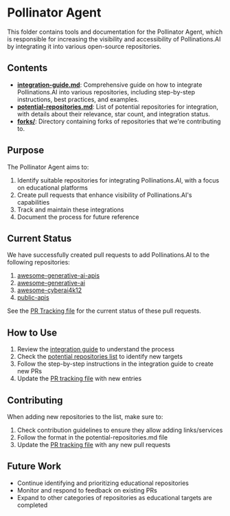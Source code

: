 # Pollinator Agent

This folder contains tools and documentation for the Pollinator Agent, which is responsible for increasing the visibility and accessibility of Pollinations.AI by integrating it into various open-source repositories.

## Contents

- **[integration-guide.md](./integration-guide.md)**: Comprehensive guide on how to integrate Pollinations.AI into various repositories, including step-by-step instructions, best practices, and examples.
- **[potential-repositories.md](./potential-repositories.md)**: List of potential repositories for integration, with details about their relevance, star count, and integration status.
- **[forks/](./forks/)**: Directory containing forks of repositories that we're contributing to.

## Purpose

The Pollinator Agent aims to:

1. Identify suitable repositories for integrating Pollinations.AI, with a focus on educational platforms
2. Create pull requests that enhance visibility of Pollinations.AI's capabilities
3. Track and maintain these integrations
4. Document the process for future reference

## Current Status

We have successfully created pull requests to add Pollinations.AI to the following repositories:

1. [awesome-generative-ai-apis](https://github.com/foss42/awesome-generative-ai-apis)
2. [awesome-generative-ai](https://github.com/steven2358/awesome-generative-ai)
3. [awesome-cyberai4k12](https://github.com/cyberai4k12/awesome-cyberai4k12)
4. [public-apis](https://github.com/public-apis/public-apis)

See the [PR Tracking file](./pr-tracking.md) for the current status of these pull requests.

## How to Use

1. Review the [integration guide](./integration-guide.md) to understand the process
2. Check the [potential repositories list](./potential-repositories.md) to identify new targets
3. Follow the step-by-step instructions in the integration guide to create new PRs
4. Update the [PR tracking file](./pr-tracking.md) with new entries

## Contributing

When adding new repositories to the list, make sure to:

1. Check contribution guidelines to ensure they allow adding links/services
2. Follow the format in the potential-repositories.md file
3. Update the [PR tracking file](./pr-tracking.md) with any new pull requests

## Future Work

- Continue identifying and prioritizing educational repositories
- Monitor and respond to feedback on existing PRs
- Expand to other categories of repositories as educational targets are completed
